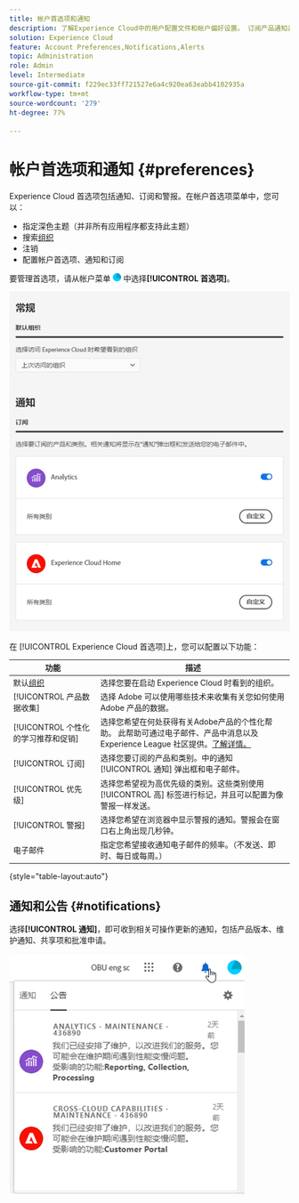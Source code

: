 ```yaml
---
title: 帐户首选项和通知
description: 了解Experience Cloud中的用户配置文件和帐户偏好设置。 订阅产品通知并获取产品提醒。
solution: Experience Cloud
feature: Account Preferences,Notifications,Alerts
topic: Administration
role: Admin
level: Intermediate
source-git-commit: f229ec33ff721527e6a4c920ea63eabb4102935a
workflow-type: tm+mt
source-wordcount: '279'
ht-degree: 77%

---
```


# 帐户首选项和通知 {#preferences}

Experience Cloud 首选项包括通知、订阅和警报。在帐户首选项菜单中，您可以：

* 指定深色主题（并非所有应用程序都支持此主题）
* 搜索[组织](organizations.md)
* 注销
* 配置帐户首选项、通知和订阅

要管理首选项，请从帐户菜单 ![首选项](assets/preferences-icon-sm.png) 中选择&#x200B;**[!UICONTROL 首选项]**。

![用户个人资料和帐户偏好设置](assets/preferences-page.png)

在 [!UICONTROL Experience Cloud 首选项]上，您可以配置以下功能：

| 功能 | 描述 |
|--- |--- |
| 默认[组织](organizations.md) | 选择您要在启动 Experience Cloud 时看到的组织。 |
| [!UICONTROL 产品数据收集] | 选择 Adobe 可以使用哪些技术来收集有关您如何使用 Adobe 产品的数据。 |
| [!UICONTROL 个性化的学习推荐和促销] | 选择您希望在何处获得有关Adobe产品的个性化帮助。 此帮助可通过电子邮件、产品中消息以及 Experience League 社区提供。[了解详情。](personalized-learning-preferences.md) |
| [!UICONTROL 订阅] | 选择您要订阅的产品和类别。中的通知 [!UICONTROL 通知] 弹出框和电子邮件。 |
| [!UICONTROL 优先级] | 选择您希望视为高优先级的类别。这些类别使用 [!UICONTROL 高] 标签进行标记，并且可以配置为像警报一样发送。 |
| [!UICONTROL 警报] | 选择您希望在浏览器中显示警报的通知。警报会在窗口右上角出现几秒钟。 |
| 电子邮件 | 指定您希望接收通知电子邮件的频率。（不发送、即时、每日或每周。） |

{style="table-layout:auto"}

## 通知和公告 {#notifications}

选择&#x200B;**[!UICONTROL 通知]**，即可收到相关可操作更新的通知，包括产品版本、维护通知、共享项和批准申请。

![通知和公告](assets/notifications-menu-small.png)

